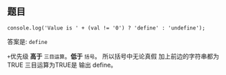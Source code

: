 ## 题目

```
console.log('Value is ' + (val != '0') ? 'define' : 'undefine');
```

答案是: `define`

 `+`优先级 **高于** `三目运算`。**低于** `括号`。 所以括号中无论真假 加上前边的字符串都为 TRUE 三目运算为TRUE是 输出 define。